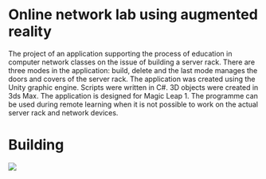 # Online network lab using augmented reality
The project of an application supporting the process of education in computer network classes on the issue of building a server rack. There are three modes in the application: build, delete and the last mode manages the doors and covers of the server rack. The application was created using the Unity graphic engine. Scripts were written in C#. 3D objects were created in 3ds Max. The application is designed for Magic Leap 1. The programme can be used during remote learning when it is not possible to work on the actual server rack and network devices.

# Building
![](screenshots/Bulding_.gif)
